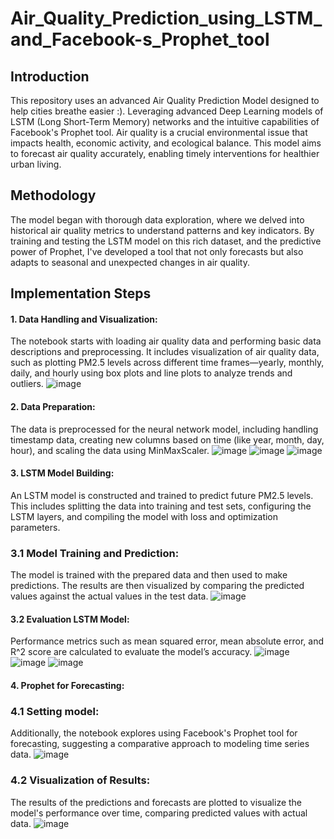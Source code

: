 # Air_Quality_Prediction_using_LSTM_and_Facebook-s_Prophet_tool

## Introduction
This repository uses an advanced Air Quality Prediction Model designed to help cities breathe easier :). Leveraging advanced Deep Learning models of LSTM (Long Short-Term Memory) networks and the intuitive capabilities of Facebook's Prophet tool. Air quality is a crucial environmental issue that impacts health, economic activity, and ecological balance. This model aims to forecast air quality accurately, enabling timely interventions for healthier urban living.

## Methodology
The model began with thorough data exploration, where we delved into historical air quality metrics to understand patterns and key indicators. By training and testing the LSTM model on this rich dataset, and the predictive power of Prophet, I've developed a tool that not only forecasts but also adapts to seasonal and unexpected changes in air quality.

## Implementation Steps
#### 1. Data Handling and Visualization:
The notebook starts with loading air quality data and performing basic data descriptions and preprocessing.
It includes visualization of air quality data, such as plotting PM2.5 levels across different time frames—yearly, monthly, daily, and hourly using box plots and line plots to analyze trends and outliers.
![image](https://github.com/LocNguyenTKP/Air_Quality_Prediction_using_LSTM_and_Facebook-s_Prophet_tool/assets/66542803/0ca5ea3c-dc7f-4ec7-88a8-d776e7c9f41a)

#### 2. Data Preparation:
The data is preprocessed for the neural network model, including handling timestamp data, creating new columns based on time (like year, month, day, hour), and scaling the data using MinMaxScaler.
![image](https://github.com/LocNguyenTKP/Air_Quality_Prediction_using_LSTM_and_Facebook-s_Prophet_tool/assets/66542803/29f87d17-bed8-4e75-a13a-005a56c9981a)
![image](https://github.com/LocNguyenTKP/Air_Quality_Prediction_using_LSTM_and_Facebook-s_Prophet_tool/assets/66542803/f7194fc8-0751-4894-8b5d-4419eedcaf74)
![image](https://github.com/LocNguyenTKP/Air_Quality_Prediction_using_LSTM_and_Facebook-s_Prophet_tool/assets/66542803/b2837a24-9f09-4f95-938c-50f4fc0a95a6)

#### 3. LSTM Model Building:
An LSTM model is constructed and trained to predict future PM2.5 levels. This includes splitting the data into training and test sets, configuring the LSTM layers, and compiling the model with loss and optimization parameters.
### 3.1 Model Training and Prediction:
The model is trained with the prepared data and then used to make predictions. The results are then visualized by comparing the predicted values against the actual values in the test data.
![image](https://github.com/LocNguyenTKP/Air_Quality_Prediction_using_LSTM_and_Facebook-s_Prophet_tool/assets/66542803/7251e600-3f34-4ac5-9b87-d4b06483eeb2)

#### 3.2 Evaluation LSTM Model:
Performance metrics such as mean squared error, mean absolute error, and R^2 score are calculated to evaluate the model’s accuracy.
![image](https://github.com/LocNguyenTKP/Air_Quality_Prediction_using_LSTM_and_Facebook-s_Prophet_tool/assets/66542803/636d6afa-25b6-4609-bd83-5bb84a7b21fb)
![image](https://github.com/LocNguyenTKP/Air_Quality_Prediction_using_LSTM_and_Facebook-s_Prophet_tool/assets/66542803/d0946355-60dc-4fde-a1d5-cfd714fe4787)
![image](https://github.com/LocNguyenTKP/Air_Quality_Prediction_using_LSTM_and_Facebook-s_Prophet_tool/assets/66542803/e58abb5c-64c1-41c5-96f1-cc49a1b7b3cb)

#### 4. Prophet for Forecasting:
### 4.1 Setting model:
Additionally, the notebook explores using Facebook's Prophet tool for forecasting, suggesting a comparative approach to modeling time series data.
![image](https://github.com/LocNguyenTKP/Air_Quality_Prediction_using_LSTM_and_Facebook-s_Prophet_tool/assets/66542803/3613fec7-b536-4133-8cb3-2185cf166322)

### 4.2 Visualization of Results:
The results of the predictions and forecasts are plotted to visualize the model's performance over time, comparing predicted values with actual data.
![image](https://github.com/LocNguyenTKP/Air_Quality_Prediction_using_LSTM_and_Facebook-s_Prophet_tool/assets/66542803/369feafd-13d8-4421-8e16-e2b00658e0c6)


